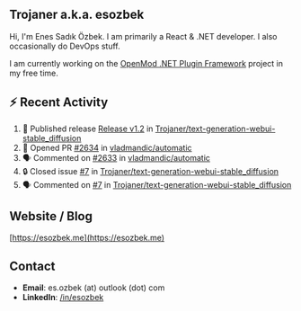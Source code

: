 ##  Trojaner a.k.a. esozbek
Hi, I'm Enes Sadık Özbek. I am primarily a React & .NET developer. I also occasionally do DevOps stuff.

I am currently working on the [OpenMod .NET Plugin Framework](https://github.com/openmod/openmod) project in my free time. 

## :zap: Recent Activity

<!--START_SECTION:activity-->
1. 🚀 Published release [Release v1.2](https://github.com/Trojaner/text-generation-webui-stable_diffusion/releases/tag/1.2) in [Trojaner/text-generation-webui-stable_diffusion](https://github.com/Trojaner/text-generation-webui-stable_diffusion)
2. 💪 Opened PR [#2634](https://github.com/vladmandic/automatic/pull/2634) in [vladmandic/automatic](https://github.com/vladmandic/automatic)
3. 🗣 Commented on [#2633](https://github.com/vladmandic/automatic/issues/2633#issuecomment-1860317434) in [vladmandic/automatic](https://github.com/vladmandic/automatic)
4. 🔒 Closed issue [#7](https://github.com/Trojaner/text-generation-webui-stable_diffusion/issues/7) in [Trojaner/text-generation-webui-stable_diffusion](https://github.com/Trojaner/text-generation-webui-stable_diffusion)
5. 🗣 Commented on [#7](https://github.com/Trojaner/text-generation-webui-stable_diffusion/issues/7#issuecomment-1859285600) in [Trojaner/text-generation-webui-stable_diffusion](https://github.com/Trojaner/text-generation-webui-stable_diffusion)
<!--END_SECTION:activity-->

## Website / Blog
[https://esozbek.me](https://esozbek.me)

## Contact
- **Email**: es.ozbek (at) outlook (dot) com
- **LinkedIn**: [/in/esozbek](https://linkedin.com/in/esozbek)
